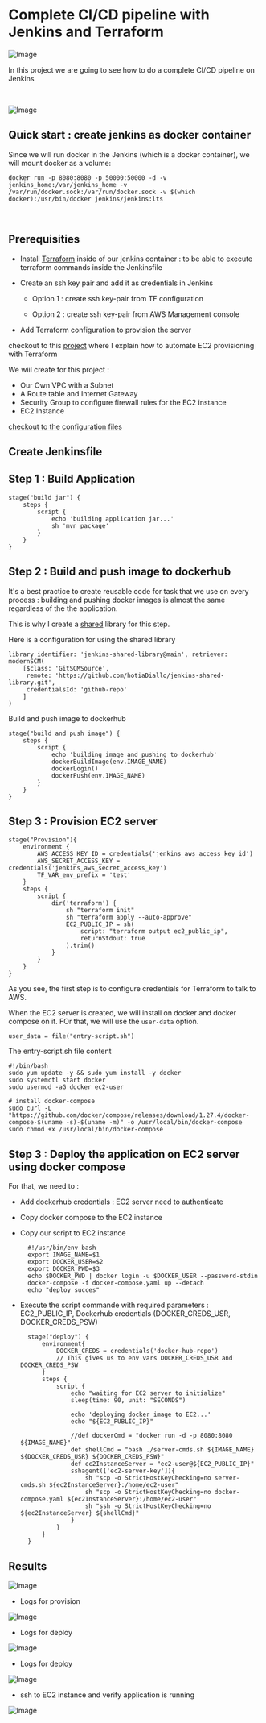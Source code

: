 # Complete CI/CD pipeline with Jenkins and Terraform

![Image](/images/archi.png)

In this project we are going to see how to do a complete CI/CD pipeline on Jenkins

<br>

![Image](/images/ci-cd.png)

## Quick start : create jenkins as docker container

Since we will run docker in the Jenkins (which is a docker container), we will mount docker as a volume: 

    docker run -p 8080:8080 -p 50000:50000 -d -v jenkins_home:/var/jenkins_home -v
    /var/run/docker.sock:/var/run/docker.sock -v $(which docker):/usr/bin/docker jenkins/jenkins:lts

<br>

## Prerequisities
- Install [Terraform](https://developer.hashicorp.com/terraform/tutorials/aws-get-started/install-cli) inside of our jenkins container : to be able to execute terraform commands inside the Jenkinsfile
- Create an ssh key pair and add it as credentials in Jenkins

    - Option 1 : create ssh key-pair from TF configuration 

    - Option 2 : create ssh key-pair from AWS Management console 
- Add Terraform configuration to provision the server 

checkout to this [project](https://github.com/hotiaDiallo/terraform-playground/tree/deploy-to-ec2) where I explain how to automate EC2 provisioning with Terraform

We wiil create for this project : 

- Our Own VPC with a Subnet 
- A Route table and Internet Gateway
- Security Group to configure firewall rules for the EC2 instance
- EC2 Instance
 
[checkout to the configuration files](https://github.com/hotiaDiallo/devops-java-maven-app/tree/sshagent-terraform/terraform)

## Create Jenkinsfile 

## Step 1 :  Build Application 

    stage("build jar") {
        steps {
            script {
                echo 'building application jar...'
                sh 'mvn package'
            }
        }
    }

## Step 2 : Build and push image to dockerhub

It's a best practice to create reusable code for task that we use on every process : building and pushing docker images is almost the same regardless of the the application. 

This is why I create a [shared](https://github.com/hotiaDiallo/jenkins-shared-library) library for this step. 

Here is a configuration for using the shared library 

    library identifier: 'jenkins-shared-library@main', retriever: modernSCM(
        [$class: 'GitSCMSource',
         remote: 'https://github.com/hotiaDiallo/jenkins-shared-library.git',
         credentialsId: 'github-repo'
        ]
    )

Build and push image to dockerhub

    stage("build and push image") {
        steps {
            script {
                echo 'building image and pushing to dockerhub'
                dockerBuildImage(env.IMAGE_NAME)
                dockerLogin()
                dockerPush(env.IMAGE_NAME)
            }
        }
    }

## Step 3 : Provision EC2 server

    stage("Provision"){
        environment {
            AWS_ACCESS_KEY_ID = credentials('jenkins_aws_access_key_id')
            AWS_SECRET_ACCESS_KEY = credentials('jenkins_aws_secret_access_key')
            TF_VAR_env_prefix = 'test'
        }
        steps {
            script {
                dir('terraform') {
                    sh "terraform init"
                    sh "terraform apply --auto-approve"
                    EC2_PUBLIC_IP = sh(
                        script: "terraform output ec2_public_ip",
                        returnStdout: true
                    ).trim()
                }
            }
        }
    }
As you see, the first step is to configure credentials for Terraform to talk to AWS. 

When the EC2 server is created, we will install on docker and docker compose on it. FOr that, we will use the `user-data` option. 

    user_data = file("entry-script.sh")

The entry-script.sh file content 

    #!/bin/bash
    sudo yum update -y && sudo yum install -y docker
    sudo systemctl start docker 
    sudo usermod -aG docker ec2-user

    # install docker-compose 
    sudo curl -L "https://github.com/docker/compose/releases/download/1.27.4/docker-compose-$(uname -s)-$(uname -m)" -o /usr/local/bin/docker-compose
    sudo chmod +x /usr/local/bin/docker-compose

## Step 3 : Deploy the application on EC2 server using docker compose

For that, we need to : 

- Add dockerhub credentials : EC2 server need to authenticate 
- Copy docker compose to the EC2 instance 
- Copy our script to EC2 instance 

        #!/usr/bin/env bash
        export IMAGE_NAME=$1
        export DOCKER_USER=$2
        export DOCKER_PWD=$3
        echo $DOCKER_PWD | docker login -u $DOCKER_USER --password-stdin
        docker-compose -f docker-compose.yaml up --detach
        echo "deploy succes"

- Execute the script commande with required parameters : EC2_PUBLIC_IP, Dockerhub credentials (DOCKER_CREDS_USR, DOCKER_CREDS_PSW)


        stage("deploy") {
            environment{
                DOCKER_CREDS = credentials('docker-hub-repo')
                // This gives us to env vars DOCKER_CREDS_USR and DOCKER_CREDS_PSW
            }
            steps {
                script {
                    echo "waiting for EC2 server to initialize" 
                    sleep(time: 90, unit: "SECONDS") 

                    echo 'deploying docker image to EC2...'
                    echo "${EC2_PUBLIC_IP}"

                    //def dockerCmd = "docker run -d -p 8080:8080 ${IMAGE_NAME}"
                    def shellCmd = "bash ./server-cmds.sh ${IMAGE_NAME} ${DOCKER_CREDS_USR} ${DOCKER_CREDS_PSW}"
                    def ec2InstanceServer = "ec2-user@${EC2_PUBLIC_IP}"
                    sshagent(['ec2-server-key']){
                        sh "scp -o StrictHostKeyChecking=no server-cmds.sh ${ec2InstanceServer}:/home/ec2-user"
                        sh "scp -o StrictHostKeyChecking=no docker-compose.yaml ${ec2InstanceServer}:/home/ec2-user"
                        sh "ssh -o StrictHostKeyChecking=no ${ec2InstanceServer} ${shellCmd}"
                    }
                }
            }
        }

## Results

![Image](/images/ec2.png) 

- Logs for provision 

![Image](/images/provision.png)

- Logs for deploy 

![Image](/images/deploy.png)

- Logs for deploy 

![Image](/images/docker-container.png)

- ssh to EC2 instance and verify application is running 

![Image](/images/docker-container.png)